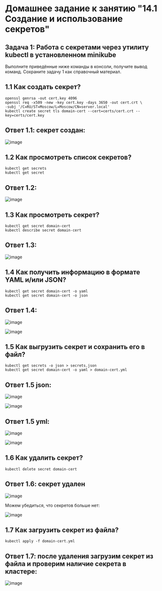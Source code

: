 # Домашнее задание к занятию "14.1 Создание и использование секретов"

## Задача 1: Работа с секретами через утилиту kubectl в установленном minikube

Выполните приведённые ниже команды в консоли, получите вывод команд. Сохраните
задачу 1 как справочный материал.

## 1.1 Как создать секрет?

```
openssl genrsa -out cert.key 4096
openssl req -x509 -new -key cert.key -days 3650 -out cert.crt \
-subj '/C=RU/ST=Moscow/L=Moscow/CN=server.local'
kubectl create secret tls domain-cert --cert=certs/cert.crt --key=certs/cert.key
```

## Ответ 1.1: секрет создан:

![image](https://user-images.githubusercontent.com/92969676/201520440-ad42fced-d86f-4d13-b5f4-aa8ac6a818c6.png)



## 1.2 Как просмотреть список секретов?

```
kubectl get secrets
kubectl get secret
```

## Ответ 1.2: 

![image](https://user-images.githubusercontent.com/92969676/201520465-a16ed64b-0fa0-4e86-afad-437459c23626.png)

## 1.3 Как просмотреть секрет?

```
kubectl get secret domain-cert
kubectl describe secret domain-cert
```

## Ответ 1.3: 

![image](https://user-images.githubusercontent.com/92969676/201520495-03ad1109-eacf-4466-b49e-178cf9ce6ce1.png)


## 1.4 Как получить информацию в формате YAML и/или JSON?

```
kubectl get secret domain-cert -o yaml
kubectl get secret domain-cert -o json
```
## Ответ 1.4: 

![image](https://user-images.githubusercontent.com/92969676/201520535-0e322f0a-dcdb-4f9b-bfd9-60b1521c4841.png)

![image](https://user-images.githubusercontent.com/92969676/201520587-180d32bc-eb45-4df8-b361-31e8fe199de3.png)


## 1.5 Как выгрузить секрет и сохранить его в файл?

```
kubectl get secrets -o json > secrets.json
kubectl get secret domain-cert -o yaml > domain-cert.yml
```
## Ответ 1.5 json: 

![image](https://user-images.githubusercontent.com/92969676/201520638-0f1a5bfb-74ae-4e7f-99b1-661f3b8ef0d2.png)

![image](https://user-images.githubusercontent.com/92969676/201520690-ad0ad812-a20c-4a6d-88e4-7e5a0c866765.png)

## Ответ 1.5 yml: 

![image](https://user-images.githubusercontent.com/92969676/201520665-38b53985-8c27-4e7a-9148-0d826bd4dd15.png)

![image](https://user-images.githubusercontent.com/92969676/201520707-2e8001d7-6f10-441a-8943-2121373b96f4.png)



## 1.6 Как удалить секрет?

```
kubectl delete secret domain-cert
```

## Ответ 1.6: секрет удален

![image](https://user-images.githubusercontent.com/92969676/201520843-a1b5c0cc-f3bb-4bcb-b9b0-635a744fa298.png)

Можем убедиться, что секретов больше нет:

![image](https://user-images.githubusercontent.com/92969676/201520859-4637028b-f370-4bb3-be10-b6d48e3d087c.png)

## 1.7 Как загрузить секрет из файла?

```
kubectl apply -f domain-cert.yml
```

## Ответ 1.7: после удаления загрузим секрет из файла и проверим наличие секрета в кластере:

![image](https://user-images.githubusercontent.com/92969676/201520889-7ef02f60-2364-43a3-a16a-502e2bc33df1.png)




